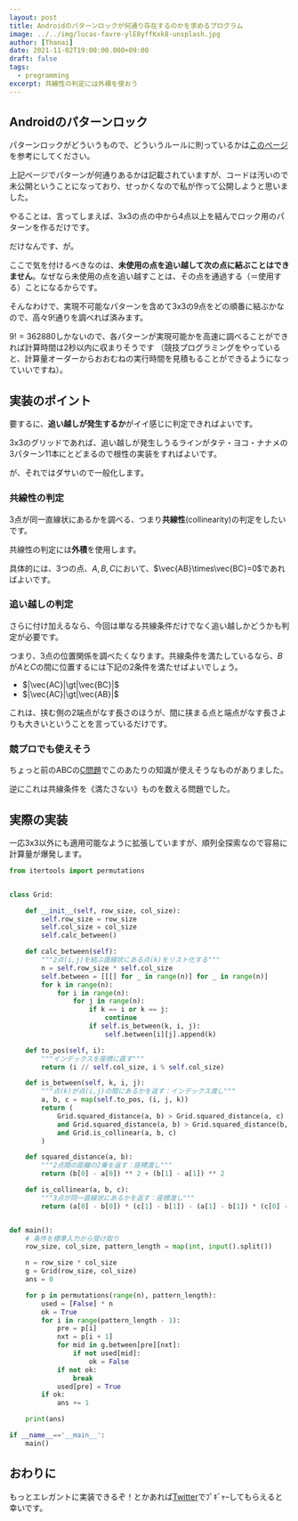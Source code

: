 ```yaml
---
layout: post
title: Androidのパターンロックが何通り存在するのかを求めるプログラム
image: ../../img/lucas-favre-ylE8yffKxk8-unsplash.jpg
author: [Thanai]
date: 2021-11-02T19:00:00.000+09:00
draft: false
tags:
  - programming
excerpt: 共線性の判定には外積を使おう
---
```


## Androidのパターンロック

パターンロックがどういうもので、どういうルールに則っているかは[このページ](http://www.3s-sys.co.jp/blog/2017/04/19/1239/)を参考にしてください。

上記ページでパターンが何通りあるかは記載されていますが、コードは汚いので未公開ということになっており、せっかくなので私が作って公開しようと思いました。

やることは、言ってしまえば、3x3の点の中から4点以上を結んでロック用のパターンを作るだけです。

だけなんです、が。

ここで気を付けるべきなのは、**未使用の点を追い越して次の点に結ぶことはできません**。なぜなら未使用の点を追い越すことは、その点を通過する（＝使用する）ことになるからです。

そんなわけで、実現不可能なパターンを含めて3x3の9点をどの順番に結ぶかなので、高々$9!$通りを調べれば済みます。

$9!=362880$しかないので、各パターンが実現可能かを高速に調べることができれば計算時間は2秒以内に収まりそうです
（競技プログラミングをやっていると、計算量オーダーからおおむねの実行時間を見積もることができるようになっていいですね）。

## 実装のポイント

要するに、**追い越しが発生するか**がイイ感じに判定できればよいです。

3x3のグリッドであれば、追い越しが発生しうるラインがタテ・ヨコ・ナナメの3パターン11本にとどまるので根性の実装をすればよいです。

が、それではダサいので一般化します。

### 共線性の判定

3点が同一直線状にあるかを調べる、つまり**共線性**(collinearity)の判定をしたいです。

共線性の判定には**外積**を使用します。

具体的には、3つの点、$A, B, C$において、$\vec{AB}\times\vec{BC}=0$であればよいです。

### 追い越しの判定

さらに付け加えるなら、今回は単なる共線条件だけでなく追い越しかどうかも判定が必要です。

つまり、3点の位置関係を調べたくなります。共線条件を満たしているなら、$B$が$A$と$C$の間に位置するには下記の2条件を満たせばよいでしょう。

- $|\vec{AC}|\gt|\vec{BC}|$
- $|\vec{AC}|\gt|\vec{AB}|$

これは、挟む側の2端点がなす長さのほうが、間に挟まる点と端点がなす長さよりも大きいということを言っているだけです。

### 競プロでも使えそう

ちょっと前のABCの[C問題][1]でこのあたりの知識が使えそうなものがありました。

[1]: https://atcoder.jp/contests/abc224/tasks/abc224_c

逆にこれは共線条件を《満たさない》ものを数える問題でした。

## 実際の実装

一応3x3以外にも適用可能なように拡張していますが、順列全探索なので容易に計算量が爆発します。

```py
from itertools import permutations


class Grid:

    def __init__(self, row_size, col_size):
        self.row_size = row_size
        self.col_size = col_size
        self.calc_between()

    def calc_between(self):
        """2点(i,j)を結ぶ直線状にある点(k)をリスト化する"""
        n = self.row_size * self.col_size
        self.between = [[[] for _ in range(n)] for _ in range(n)]
        for k in range(n):
            for i in range(n):
                for j in range(n):
                    if k == i or k == j:
                        continue
                    if self.is_between(k, i, j):
                        self.between[i][j].append(k)

    def to_pos(self, i):
        """インデックスを座標に直す"""
        return (i // self.col_size, i % self.col_size)

    def is_between(self, k, i, j):
        """点(k)が点(i,j)の間にあるかを返す：インデックス渡し"""
        a, b, c = map(self.to_pos, (i, j, k))
        return (
            Grid.squared_distance(a, b) > Grid.squared_distance(a, c)
            and Grid.squared_distance(a, b) > Grid.squared_distance(b, c)
            and Grid.is_collinear(a, b, c)
        )

    def squared_distance(a, b):
        """2点間の距離の2乗を返す：座標渡し"""
        return (b[0] - a[0]) ** 2 + (b[1] - a[1]) ** 2

    def is_collinear(a, b, c):
        """3点が同一直線状にあるかを返す：座標渡し"""
        return (a[0] - b[0]) * (c[1] - b[1]) - (a[1] - b[1]) * (c[0] - b[0]) == 0


def main():
    # 条件を標準入力から受け取り
    row_size, col_size, pattern_length = map(int, input().split())

    n = row_size * col_size
    g = Grid(row_size, col_size)
    ans = 0

    for p in permutations(range(n), pattern_length):
        used = [False] * n
        ok = True
        for i in range(pattern_length - 1):
            pre = p[i]
            nxt = p[i + 1]
            for mid in g.between[pre][nxt]:
                if not used[mid]:
                    ok = False
            if not ok:
                break
            used[pre] = True
        if ok:
            ans += 1

    print(ans)

if __name__=='__main__':
    main()
```

## おわりに

もっとエレガントに実装できるぞ！とかあれば[Twitter](https://twitter.com/okinawa__noodle)でﾌﾟｷﾞｬｰしてもらえると幸いです。
